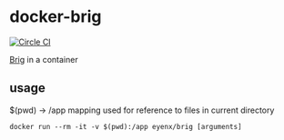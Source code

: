 # docker-brig

[![Circle CI](https://circleci.com/gh/eyenx/docker-brig.svg?style=svg)](https://circleci.com/gh/eyenx/docker-brig)


[Brig](https://github.com/sahib/brig) in a container

## usage

$(pwd) -> /app mapping used for reference to files in current directory

```
docker run --rm -it -v $(pwd):/app eyenx/brig [arguments]
```


